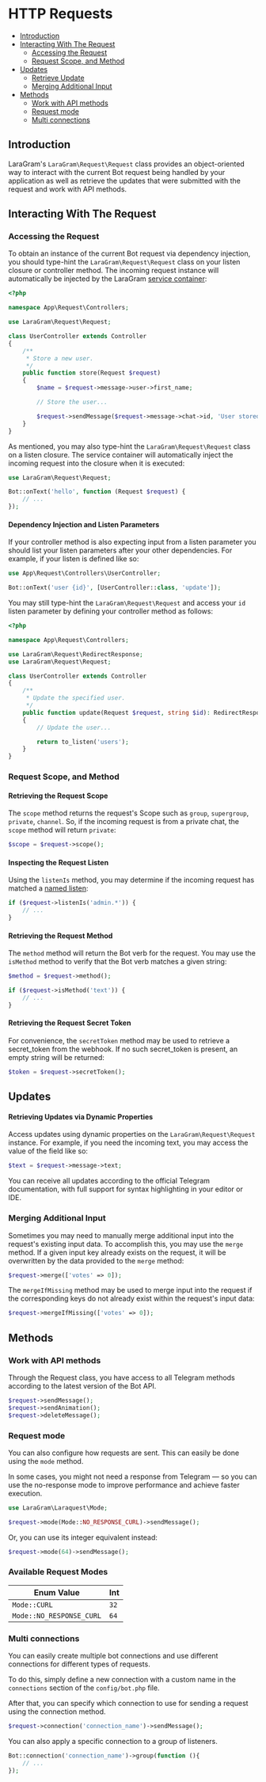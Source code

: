 # HTTP Requests

- [Introduction](#introduction)
- [Interacting With The Request](#interacting-with-the-request)
    - [Accessing the Request](#accessing-the-request)
    - [Request Scope, and Method](#request-scope-and-method)
- [Updates](#updates)
    - [Retrieve Update](#retrieving-updates-via-dynamic-properties)
    - [Merging Additional Input](#merging-additional-input)
- [Methods](#methods)
    - [Work with API methods](#work-with-api-methods)
    - [Request mode](#request-mode)
    - [Multi connections](#multi-connections)

<a name="introduction"></a>
## Introduction

LaraGram's `LaraGram\Request\Request` class provides an object-oriented way to interact with the current Bot request being handled by your application as well as retrieve the updates that were submitted with the request and work with API methods.

<a name="interacting-with-the-request"></a>
## Interacting With The Request

<a name="accessing-the-request"></a>
### Accessing the Request

To obtain an instance of the current Bot request via dependency injection, you should type-hint the `LaraGram\Request\Request` class on your listen closure or controller method. The incoming request instance will automatically be injected by the LaraGram [service container](/container.md):

```php
<?php

namespace App\Request\Controllers;

use LaraGram\Request\Request;

class UserController extends Controller
{
    /**
     * Store a new user.
     */
    public function store(Request $request)
    {
        $name = $request->message->user->first_name;

        // Store the user...

        $request->sendMessage($request->message->chat->id, 'User stored!')
    }
}
```

As mentioned, you may also type-hint the `LaraGram\Request\Request` class on a listen closure. The service container will automatically inject the incoming request into the closure when it is executed:

```php
use LaraGram\Request\Request;

Bot::onText('hello', function (Request $request) {
    // ...
});
```

<a name="dependency-injection-listen-parameters"></a>
#### Dependency Injection and Listen Parameters

If your controller method is also expecting input from a listen parameter you should list your listen parameters after your other dependencies. For example, if your listen is defined like so:

```php
use App\Request\Controllers\UserController;

Bot::onText('user {id}', [UserController::class, 'update']);
```

You may still type-hint the `LaraGram\Request\Request` and access your `id` listen parameter by defining your controller method as follows:

```php
<?php

namespace App\Request\Controllers;

use LaraGram\Request\RedirectResponse;
use LaraGram\Request\Request;

class UserController extends Controller
{
    /**
     * Update the specified user.
     */
    public function update(Request $request, string $id): RedirectResponse
    {
        // Update the user...

        return to_listen('users');
    }
}
```

<a name="request-scope-and-method"></a>
### Request Scope, and Method

<a name="retrieving-the-request-scope"></a>
#### Retrieving the Request Scope

The `scope` method returns the request's Scope such as `group`, `supergroup`, `private`, `channel`. So, if the incoming request is from a private chat, the `scope` method will return `private`:

```php
$scope = $request->scope();
```

<a name="inspecting-the-request-listen"></a>
#### Inspecting the Request Listen

Using the `listenIs` method, you may determine if the incoming request has matched a [named listen](/listening.md#named-listens):

```php
if ($request->listenIs('admin.*')) {
    // ...
}
```

<a name="retrieving-the-request-method"></a>
#### Retrieving the Request Method

The `method` method will return the Bot verb for the request. You may use the `isMethod` method to verify that the Bot verb matches a given string:

```php
$method = $request->method();

if ($request->isMethod('text')) {
    // ...
}
```

<a name="retrieving-the-request-secret-toek"></a>
#### Retrieving the Request Secret Token

For convenience, the `secretToken` method may be used to retrieve a secret_token from the webhook. If no such secret_token is present, an empty string will be returned:

```php
$token = $request->secretToken();
```

<a name="updates"></a>
## Updates

<a name="retrieving-updates-via-dynamic-properties"></a>
#### Retrieving Updates via Dynamic Properties

Access updates using dynamic properties on the `LaraGram\Request\Request` instance. For example, if you need the incoming text, you may access the value of the field like so:

```php
$text = $request->message->text;
```
You can receive all updates according to the official Telegram documentation, with full support for syntax highlighting in your editor or IDE.

<a name="merging-additional-input"></a>
### Merging Additional Input

Sometimes you may need to manually merge additional input into the request's existing input data. To accomplish this, you may use the `merge` method. If a given input key already exists on the request, it will be overwritten by the data provided to the `merge` method:

```php
$request->merge(['votes' => 0]);
```

The `mergeIfMissing` method may be used to merge input into the request if the corresponding keys do not already exist within the request's input data:

```php
$request->mergeIfMissing(['votes' => 0]);
```

<a name="methods"></a>
## Methods

<a name="work-with-api-methods"></a>
### Work with API methods

Through the Request class, you have access to all Telegram methods according to the latest version of the Bot API.

```php
$request->sendMessage();
$request->sendAnimation();
$request->deleteMessage();
```

<a name="request-mode"></a>
### Request mode

You can also configure how requests are sent. This can easily be done using the `mode` method.

In some cases, you might not need a response from Telegram — so you can use the no-response mode to improve performance and achieve faster execution.

```php
use LaraGram\Laraquest\Mode;

$request->mode(Mode::NO_RESPONSE_CURL)->sendMessage();
```

Or, you can use its integer equivalent instead:

```php
$request->mode(64)->sendMessage();
```

<a name="available-request-modes"></a>
### Available Request Modes

| Enum Value               | Int  |
|--------------------------|------|
| `Mode::CURL`             | `32` |
| `Mode::NO_RESPONSE_CURL` | `64` |

<a name="multi-connections"></a>
### Multi connections

You can easily create multiple bot connections and use different connections for different types of requests.

To do this, simply define a new connection with a custom name in the `connections` section of the `config/bot.php` file.

After that, you can specify which connection to use for sending a request using the connection method.

```php
$request->connection('connection_name')->sendMessage();
```

You can also apply a specific connection to a group of listeners.

```php
Bot::connection('connection_name')->group(function (){
    // ...
});
```
